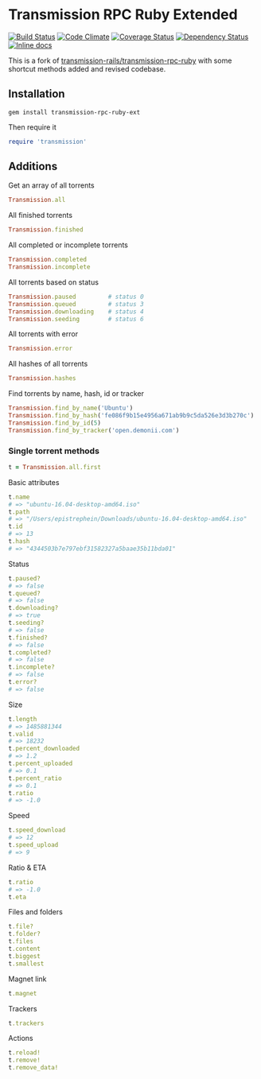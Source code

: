# Transmission RPC Ruby Extended

[![Build Status](https://travis-ci.org/epistrephein/transmission-rpc-ruby-ext.svg?branch=master)](https://travis-ci.org/epistrephein/transmission-rpc-ruby-ext) [![Code Climate](https://codeclimate.com/github/epistrephein/transmission-rpc-ruby-ext/badges/gpa.svg)](https://codeclimate.com/github/epistrephein/transmission-rpc-ruby-ext) [![Coverage Status](https://coveralls.io/repos/github/epistrephein/transmission-rpc-ruby-ext/badge.svg?branch=master)](https://coveralls.io/github/epistrephein/transmission-rpc-ruby-ext?branch=master) [![Dependency Status](https://gemnasium.com/badges/github.com/epistrephein/transmission-rpc-ruby-ext.svg)](https://gemnasium.com/github.com/epistrephein/transmission-rpc-ruby-ext) [![Inline docs](http://inch-ci.org/github/epistrephein/transmission-rpc-ruby-ext.svg?branch=master)](http://inch-ci.org/github/epistrephein/transmission-rpc-ruby-ext)

This is a fork of [transmission-rails/transmission-rpc-ruby](https://github.com/transmission-rails/transmission-rpc-ruby) with some shortcut methods added and revised codebase.

## Installation

```
gem install transmission-rpc-ruby-ext
```

Then require it

```ruby
require 'transmission'
```

## Additions

Get an array of all torrents

```ruby
Transmission.all
```

All finished torrents

```ruby
Transmission.finished
```

All completed or incomplete torrents

```ruby
Transmission.completed
Transmission.incomplete
```

All torrents based on status

```ruby
Transmission.paused         # status 0
Transmission.queued         # status 3
Transmission.downloading    # status 4    
Transmission.seeding        # status 6
```

All torrents with error

```ruby
Transmission.error
```

All hashes of all torrents

```ruby
Transmission.hashes
```

Find torrents by name, hash, id or tracker

```ruby
Transmission.find_by_name('Ubuntu')
Transmission.find_by_hash('fe086f9b15e4956a671ab9b9c5da526e3d3b270c')
Transmission.find_by_id(5)
Transmission.find_by_tracker('open.demonii.com')
```

### Single torrent methods

```ruby
t = Transmission.all.first
```

Basic attributes

```ruby
t.name
# => "ubuntu-16.04-desktop-amd64.iso"
t.path
# => "/Users/epistrephein/Downloads/ubuntu-16.04-desktop-amd64.iso"
t.id
# => 13
t.hash
# => "4344503b7e797ebf31582327a5baae35b11bda01"
```

Status

```ruby
t.paused?
# => false
t.queued?
# => false
t.downloading?
# => true
t.seeding?
# => false
t.finished?
# => false
t.completed?
# => false
t.incomplete?
# => false
t.error?
# => false
```

Size

```ruby
t.length
# => 1485881344
t.valid
# => 18232
t.percent_downloaded
# => 1.2
t.percent_uploaded
# => 0.1
t.percent_ratio
# => 0.1
t.ratio
# => -1.0
```

Speed

```ruby
t.speed_download
# => 12
t.speed_upload
# => 9
```

Ratio & ETA

```ruby
t.ratio
# => -1.0
t.eta
```

Files and folders

```ruby
t.file?
t.folder?
t.files
t.content
t.biggest
t.smallest
```

Magnet link

```ruby
t.magnet
```

Trackers

```ruby
t.trackers
```

Actions

```ruby
t.reload!
t.remove!
t.remove_data!
```
